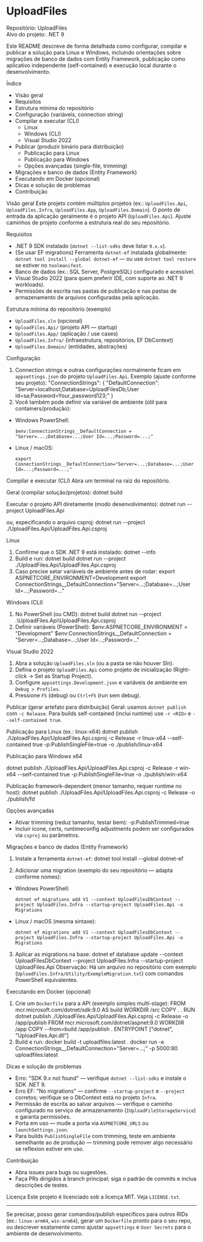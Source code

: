 # UploadFiles

Repositório: UploadFiles  
Alvo do projeto: .NET 9

Este README descreve de forma detalhada como configurar, compilar e publicar a solução para Linux e Windows, incluindo orientações sobre migrações de banco de dados com Entity Framework, publicação como aplicativo independente (self-contained) e execução local durante o desenvolvimento.

Índice
- Visão geral
- Requisitos
- Estrutura mínima do repositório
- Configuração (variáveis, connection string)
- Compilar e executar (CLI)
  - Linux
  - Windows (CLI)
  - Visual Studio 2022
- Publicar (produzir binário para distribuição)
  - Publicação para Linux
  - Publicação para Windows
  - Opções avançadas (single-file, trimming)
- Migrações e banco de dados (Entity Framework)
- Executando em Docker (opcional)
- Dicas e solução de problemas
- Contribuição

Visão geral
Este projeto contém múltiplos projetos (ex.: `UploadFiles.Api`, `UploadFiles.Infra`, `UploadFiles.App`, `UploadFiles.Domain`). O ponto de entrada da aplicação geralmente é o projeto API (`UploadFiles.Api`). Ajuste caminhos de projeto conforme a estrutura real do seu repositório.

Requisitos
- .NET 9 SDK instalado (`dotnet --list-sdks` deve listar `9.x.x`).
- (Se usar EF migrations) Ferramenta `dotnet-ef` instalada globalmente: `dotnet tool install --global dotnet-ef` — ou use `dotnet tool restore` se estiver no `toolmanifest`.
- Banco de dados (ex.: SQL Server, PostgreSQL) configurado e acessível.
- Visual Studio 2022 (para quem preferir IDE, com suporte ao .NET 9 workloads).
- Permissões de escrita nas pastas de publicação e nas pastas de armazenamento de arquivos configuradas pela aplicação.

Estrutura mínima do repositório (exemplo)
- `UploadFiles.sln` (opcional)
- `UploadFiles.Api/` (projeto API — startup)
- `UploadFiles.App/` (aplicação / use cases)
- `UploadFiles.Infra/` (infraestrutura, repositórios, EF DbContext)
- `UploadFiles.Domain/` (entidades, abstrações)

Configuração
1. Connection strings e outras configurações normalmente ficam em `appsettings.json` do projeto `UploadFiles.Api`. Exemplo (ajuste conforme seu projeto):
"ConnectionStrings": { "DefaultConnection": "Server=localhost;Database=UploadFilesDb;User Id=sa;Password=Your_password123;" }
2. Você também pode definir via variável de ambiente (útil para containers/produção):
- Windows PowerShell:
  ```
  $env:ConnectionStrings__DefaultConnection = "Server=...;Database=...;User Id=...;Password=...;"
  ```
- Linux / macOS:
  ```
  export ConnectionStrings__DefaultConnection="Server=...;Database=...;User Id=...;Password=...;"
  ```

Compilar e executar (CLI)
Abra um terminal na raiz do repositório.

Geral (compilar solução/projetos): dotnet build

Executar o projeto API diretamente (modo desenvolvimento): dotnet run --project UploadFiles.Api

ou, especificando o arquivo csproj: dotnet run --project ./UploadFiles.Api/UploadFiles.Api.csproj

Linux
1. Confirme que o SDK .NET 9 está instalado:
    dotnet --info
2. Build e run:
    dotnet build dotnet run --project ./UploadFiles.Api/UploadFiles.Api.csproj
3. Caso precise setar variáveis de ambiente antes de rodar:
    export ASPNETCORE_ENVIRONMENT=Development export ConnectionStrings__DefaultConnection="Server=...;Database=...;User Id=...;Password=..."

Windows (CLI)
1. No PowerShell (ou CMD):
    dotnet build dotnet run --project .\UploadFiles.Api\UploadFiles.Api.csproj
2. Definir variáveis (PowerShell):
    $env:ASPNETCORE_ENVIRONMENT = "Development" $env:ConnectionStrings__DefaultConnection = "Server=...;Database=...;User Id=...;Password=..."

Visual Studio 2022
1. Abra a solução `UploadFiles.sln` (ou a pasta se não houver Sln).
2. Defina o projeto `UploadFiles.Api` como projeto de inicialização (Right-click -> Set as Startup Project).
3. Configure `appsettings.Development.json` e variáveis de ambiente em `Debug > Profiles`.
4. Pressione `F5` (debug) ou `Ctrl+F5` (run sem debug).

Publicar (gerar artefato para distribuição)
Geral: usamos `dotnet publish` com `-c Release`. Para builds self-contained (inclui runtime) use `-r <RID>` e `--self-contained true`.

Publicação para Linux (ex.: linux-x64)
    dotnet publish ./UploadFiles.Api/UploadFiles.Api.csproj -c Release -r linux-x64 --self-contained true -p:PublishSingleFile=true -o ./publish/linux-x64

Publicação para Windows x64

dotnet publish ./UploadFiles.Api/UploadFiles.Api.csproj -c Release -r win-x64 --self-contained true -p:PublishSingleFile=true -o ./publish/win-x64


Publicação framework-dependent (menor tamanho, requer runtime no host):
    dotnet publish ./UploadFiles.Api/UploadFiles.Api.csproj -c Release -o ./publish/fd

Opções avançadas
- Ativar trimming (reduz tamanho, testar bem):
    -p:PublishTrimmed=true
- Incluir ícone, certs, runtimeconfig adjustments podem ser configurados via `csproj` ou parâmetros.

Migrações e banco de dados (Entity Framework)
1. Instale a ferramenta `dotnet-ef`:
    dotnet tool install --global dotnet-ef

2. Adicionar uma migration (exemplo do seu repositório — adapta conforme nomes):
- Windows PowerShell:
  ```
  dotnet ef migrations add V1 --context UploadFilesDbContext --project UploadFiles.Infra --startup-project UploadFiles.Api -o Migrations
  ```
- Linux / macOS (mesma sintaxe):
  ```
  dotnet ef migrations add V1 --context UploadFilesDbContext --project UploadFiles.Infra --startup-project UploadFiles.Api -o Migrations
  ```
3. Aplicar as migrations na base:
    dotnet ef database update --context UploadFilesDbContext --project UploadFiles.Infra --startup-project UploadFiles.Api
Observação: Há um arquivo no repositório com exemplo (`UploadFiles.Infra/Utility/ExempleMigration.txt`) com comandos PowerShell equivalentes.

Executando em Docker (opcional)
1. Crie um `Dockerfile` para a API (exemplo simples multi-stage):
    FROM mcr.microsoft.com/dotnet/sdk:9.0 AS build WORKDIR /src COPY . . RUN dotnet publish ./UploadFiles.Api/UploadFiles.Api.csproj -c Release -o /app/publish
    FROM mcr.microsoft.com/dotnet/aspnet:9.0 WORKDIR /app COPY --from=build /app/publish . ENTRYPOINT ["dotnet", "UploadFiles.Api.dll"]
2. Build e run:
    docker build -t uploadfiles:latest . docker run -e ConnectionStrings__DefaultConnection="Server=...;" -p 5000:80 uploadfiles:latest


Dicas e solução de problemas
- Erro: "SDK 9.x not found" — verifique `dotnet --list-sdks` e instale o SDK .NET 9.
- Erro EF: "No migrations" — confirme `--startup-project` e `--project` corretos; verifique se o DbContext está no projeto `Infra`.
- Permissão de escrita ao salvar arquivos — verifique o caminho configurado no serviço de armazenamento (`IUploadFileStorageService`) e garanta permissões.
- Porta em uso — mude a porta via `ASPNETCORE_URLS` ou `launchSettings.json`.
- Para builds `PublishSingleFile` com trimming, teste em ambiente semelhante ao de produção — trimming pode remover algo necessário se reflexion estiver em uso.

Contribuição
- Abra issues para bugs ou sugestões.
- Faça PRs dirigidos à branch principal; siga o padrão de commits e inclua descrições de testes.

Licença
Este projeto é licenciado sob a licença MIT. Veja `LICENSE.txt`.

---

Se precisar, posso gerar comandos/publish específicos para outros RIDs (ex.: `linux-arm64`, `win-arm64`), gerar um `Dockerfile` pronto para o seu repo, ou descrever exatamente como ajustar `appsettings` e `User Secrets` para o ambiente de desenvolvimento.

